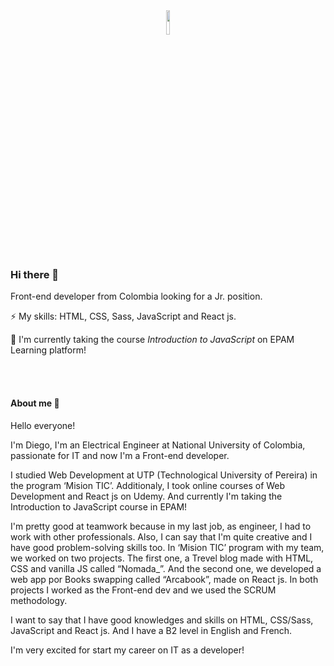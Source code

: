 <div align="center">
<img src="https://i.giphy.com/media/f6hnhHkks8bk4jwjh3/giphy.webp" align="center" style="width: 10%" />
</div>  

### Hi there 👋

Front-end developer from Colombia looking for a Jr. position.

⚡ My skills: HTML, CSS, Sass, JavaScript and React js.

🌱 I'm currently taking the course _Introduction to JavaScript_ on EPAM Learning platform!

<br/>
<br/>

#### About me 🧑
Hello everyone!

I'm Diego, I'm an Electrical Engineer at National University of Colombia, passionate for IT and now I'm a Front-end developer.

I studied Web Development at UTP (Technological University of Pereira) in the program ‘Mision TIC’. Additionaly, I took online courses of Web Development and React js on Udemy. And currently I'm taking the Introduction to JavaScript course in EPAM!

I'm pretty good at teamwork because in my last job, as engineer, I had to work with other professionals. Also, I can say that I'm quite creative and I have good problem-solving skills too. In ‘Mision TIC’ program with my team, we worked on two projects. The first one, a Trevel blog made with HTML, CSS and vanilla JS called “Nomada_”. And the second one, we developed a web app por Books swapping called “Arcabook”, made on React js. In both projects I worked as the Front-end dev and we used the SCRUM methodology.

I want to say that I have good knowledges and skills on HTML, CSS/Sass, JavaScript and React js. And I have a B2 level in English and French.

I'm very excited for start my career on IT as a developer!


<!--
**daramosn/daramosn** is a ✨ _special_ ✨ repository because its `README.md` (this file) appears on your GitHub profile.

Here are some ideas to get you started:

- 🔭 I’m currently working on ...
- 🌱 I’m currently learning ...
- 👯 I’m looking to collaborate on ...
- 🤔 I’m looking for help with ...
- 💬 Ask me about ...
- 📫 How to reach me: ...
- 😄 Pronouns: ...
- ⚡ Fun fact: ...
-->

